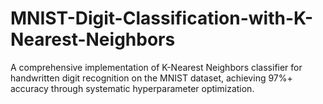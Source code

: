 # MNIST-Digit-Classification-with-K-Nearest-Neighbors
A comprehensive implementation of K-Nearest Neighbors classifier for handwritten digit recognition on the MNIST dataset, achieving 97%+ accuracy through systematic hyperparameter optimization.
